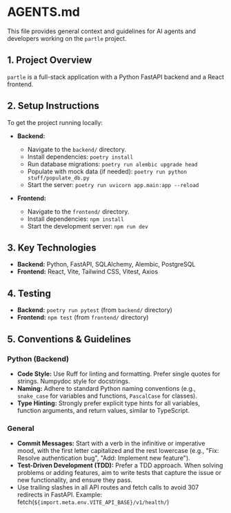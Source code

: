 # AGENTS.md

This file provides general context and guidelines for AI agents and developers working on the `partle` project.

## 1. Project Overview

`partle` is a full-stack application with a Python FastAPI backend and a React frontend.

## 2. Setup Instructions

To get the project running locally:

*   **Backend:**
    *   Navigate to the `backend/` directory.
    *   Install dependencies: `poetry install`
    *   Run database migrations: `poetry run alembic upgrade head`
    *   Populate with mock data (if needed): `poetry run python stuff/populate_db.py`
    *   Start the server: `poetry run uvicorn app.main:app --reload`

*   **Frontend:**
    *   Navigate to the `frontend/` directory.
    *   Install dependencies: `npm install`
    *   Start the development server: `npm run dev`

## 3. Key Technologies

*   **Backend:** Python, FastAPI, SQLAlchemy, Alembic, PostgreSQL
*   **Frontend:** React, Vite, Tailwind CSS, Vitest, Axios

## 4. Testing

*   **Backend:** `poetry run pytest` (from `backend/` directory)
*   **Frontend:** `npm test` (from `frontend/` directory)

## 5. Conventions & Guidelines

### Python (Backend)

*   **Code Style:** Use Ruff for linting and formatting. Prefer single quotes for strings. Numpydoc style for docstrings.
*   **Naming:** Adhere to standard Python naming conventions (e.g., `snake_case` for variables and functions, `PascalCase` for classes).
*   **Type Hinting:** Strongly prefer explicit type hints for all variables, function arguments, and return values, similar to TypeScript.

### General

*   **Commit Messages:** Start with a verb in the infinitive or imperative mood, with the first letter capitalized and the rest lowercase (e.g., "Fix: Resolve authentication bug", "Add: Implement new feature").
*   **Test-Driven Development (TDD):** Prefer a TDD approach. When solving problems or adding features, aim to write tests that capture the issue or new functionality, and ensure they pass.
*   Use trailing slashes in all API routes and fetch calls to avoid 307 redirects in FastAPI. Example: fetch(`${import.meta.env.VITE_API_BASE}/v1/health/`)